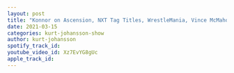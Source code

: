 ```yaml
---
layout: post
title: "Konnor on Ascension, NXT Tag Titles, WrestleMania, Vince McMahon, Japan, ARW, frustrations & plans"
date: 2021-03-15
categories: kurt-johansson-show
author: kurt-johansson
spotify_track_id: 
youtube_video_id: Xz7EvYG8gUc
apple_track_id: 
---
```

